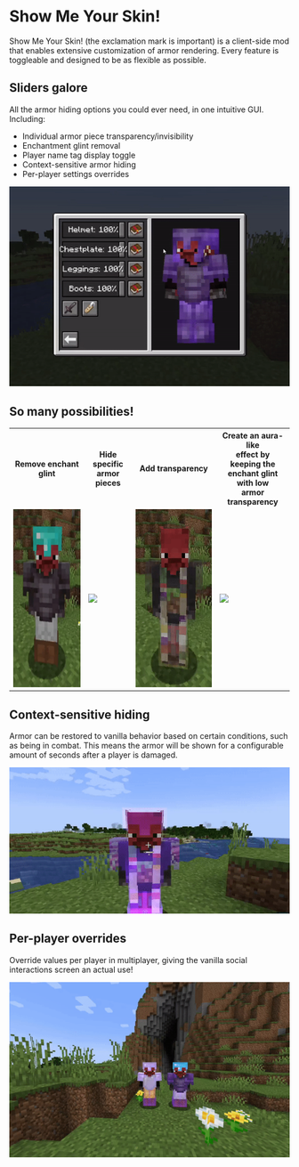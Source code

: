 # Show Me Your Skin!

Show Me Your Skin! (the exclamation mark is important) is a client-side mod
that enables extensive customization of armor rendering. Every feature is toggleable
and designed to be as flexible as possible.

## Sliders galore

All the armor hiding options you could ever need, in one intuitive GUI. 
Including:

- Individual armor piece transparency/invisibility
- Enchantment glint removal
- Player name tag display toggle
- Context-sensitive armor hiding
- Per-player settings overrides

![](img/sliders.gif)

## So many possibilities!

<table>
<tr>
    <th>Remove enchant glint</th>
    <th>Hide specific <br>armor pieces</th>
    <th>Add transparency</th>
    <th>Create an aura-like <br>effect by keeping the <br>enchant glint with low <br>armor transparency</th>
</tr>
<tr>
    <td><img src="img/no-enchants.gif" height="320"/></td>
    <td><img src="img/pieces.gif" height="320"/></td>
    <td><img src="img/transparency.gif" height="320"/></td>
    <td><img src="img/aura.gif" height="320"/></td>
</tr>
</table>

## Context-sensitive hiding

Armor can be restored to vanilla behavior based on certain conditions, 
such as being in combat. This means the armor will be shown for a
configurable amount of seconds after a player is damaged.

![](img/combat.gif)

## Per-player overrides

Override values per player in multiplayer, 
giving the vanilla social interactions screen an actual use!

![](img/overrides.gif)
